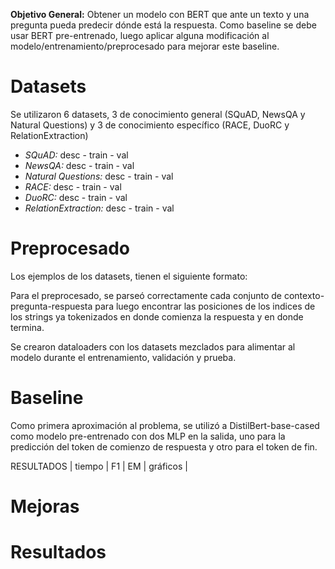 **Objetivo General:**
Obtener un modelo con BERT que ante un texto y una pregunta pueda predecir dónde está la respuesta. Como baseline se debe usar BERT pre-entrenado, luego aplicar alguna modificación al modelo/entrenamiento/preprocesado para mejorar este baseline.

# Datasets
Se utilizaron 6 datasets, 3 de conocimiento general (SQuAD, NewsQA y Natural Questions) y 3 de conocimiento específico (RACE, DuoRC y RelationExtraction)

- *SQuAD:* desc - train - val
- *NewsQA:* desc - train - val
- *Natural Questions:* desc - train - val
- *RACE:* desc - train - val
- *DuoRC:* desc - train - val
- *RelationExtraction:* desc - train - val

# Preprocesado
Los ejemplos de los datasets, tienen el siguiente formato:

Para el preprocesado, se parseó correctamente cada conjunto de contexto-pregunta-respuesta para luego encontrar las posiciones de los indices de los strings ya tokenizados en donde comienza la respuesta y en donde termina.

Se crearon dataloaders con los datasets mezclados para alimentar al modelo durante el entrenamiento, validación y prueba.

# Baseline
Como primera aproximación al problema, se utilizó a DistilBert-base-cased como modelo pre-entrenado con dos MLP en la salida, uno para la predicción del token de comienzo de respuesta y otro para el token de fin.

RESULTADOS
| tiempo | F1 | EM | gráficos |

# Mejoras

# Resultados
